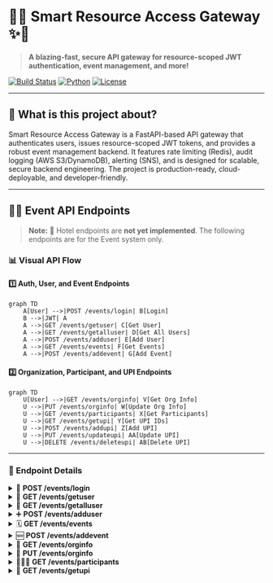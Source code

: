 # 🚀✨ Smart Resource Access Gateway ✨🚀

> **A blazing-fast, secure API gateway for resource-scoped JWT authentication, event management, and more!**

[![Build Status](https://img.shields.io/badge/build-passing-brightgreen)](https://github.com/your-username/smart-access-gateway/actions)
[![Python](https://img.shields.io/badge/python-3.9%2B-blue)](https://www.python.org/)
[![License](https://img.shields.io/badge/license-MIT-blue)](LICENSE)

---

## 📖 What is this project about?

Smart Resource Access Gateway is a FastAPI-based API gateway that authenticates users, issues resource-scoped JWT tokens, and provides a robust event management backend. It features rate limiting (Redis), audit logging (AWS S3/DynamoDB), alerting (SNS), and is designed for scalable, secure backend engineering. The project is production-ready, cloud-deployable, and developer-friendly.

---

## 🧑‍💻 Event API Endpoints

> **Note:** 🏨 Hotel endpoints are **not yet implemented**. The following endpoints are for the Event system only.

### 📊 Visual API Flow

#### 1️⃣ Auth, User, and Event Endpoints
```mermaid
graph TD
    A[User] -->|POST /events/login| B[Login]
    B -->|JWT| A
    A -->|GET /events/getuser| C[Get User]
    A -->|GET /events/getalluser| D[Get All Users]
    A -->|POST /events/adduser| E[Add User]
    A -->|GET /events/events| F[Get Events]
    A -->|POST /events/addevent| G[Add Event]
```

#### 2️⃣ Organization, Participant, and UPI Endpoints
```mermaid
graph TD
    U[User] -->|GET /events/orginfo| V[Get Org Info]
    U -->|PUT /events/orginfo| W[Update Org Info]
    U -->|GET /events/participants| X[Get Participants]
    U -->|GET /events/getupi| Y[Get UPI IDs]
    U -->|POST /events/addupi| Z[Add UPI]
    U -->|PUT /events/updateupi| AA[Update UPI]
    U -->|DELETE /events/deleteupi| AB[Delete UPI]
```

---

### 📝 Endpoint Details

<details>
<summary>🔑 <b>POST /events/login</b></summary>

Authenticate and get a JWT token.

**Request:**
```json
{
  "username": "saad",
  "password": "1234"
}
```
**Response:**
```json
{
  "Token": "Bearer <JWT>",
  "Token Type": "access/jwt"
}
```
</details>

<details>
<summary>👤 <b>GET /events/getuser</b></summary>

Get current user info (JWT required).

**Header:**
```
Authorization: Bearer <JWT>
```
**Response:**
```json
{
  "id": 1,
  "username": "saad",
  ...
}
```
</details>

<details>
<summary>👥 <b>GET /events/getalluser</b></summary>

Get all users.

**Response:**
```json
[
  { "id": 1, "username": "saad", ... },
  { "id": 2, "username": "alex", ... }
]
```
</details>

<details>
<summary>➕ <b>POST /events/adduser</b></summary>

Add a new user (superuser JWT required).

**Request:**
```json
{
  "username": "alex",
  "password": "pass",
  "email": "alex@email.com",
  "first_name": "Alex",
  "last_name": "Smith"
}
```
**Response:**
```json
{ "User Added Succesfully" }
```
</details>

<details>
<summary>🗓️ <b>GET /events/events</b></summary>

Get all events (JWT required).

**Response:**
```json
[
  {
    "title": "Chess Tournament",
    "max_participants": 100,
    "status": "published",
    ...
  }
]
```
</details>

<details>
<summary>🆕 <b>POST /events/addevent</b></summary>

Add a new event.

**Request:**
```json
{
  "title": "Chess Tournament",
  "max_participants": 100,
  "status": "published",
  ...
}
```
</details>

<details>
<summary>🏢 <b>GET /events/orginfo</b></summary>

Get organization info.

**Response:**
```json
{
  "name": "Event Org",
  "add": "123 Main St",
  "wp": "+1234567890",
  "email": "org@email.com"
}
```
</details>

<details>
<summary>🏢 <b>PUT /events/orginfo</b></summary>

Update organization info.

**Request:**
```json
{
  "name": "Event Org",
  "add": "123 Main St",
  "wp": "+1234567890",
  "email": "org@email.com"
}
```
**Response:**
```json
{ "Details Updated Sucessfully" }
```
</details>

<details>
<summary>🧑‍🤝‍🧑 <b>GET /events/participants</b></summary>

Get all participants.

**Response:**
```json
[
  {
    "full_name": "John Doe",
    "registration_id": "...",
    "status": "registered",
    ...
  }
]
```
</details>

<details>
<summary>🏦 <b>GET /events/getupi</b></summary>

Get all UPI IDs.

**Response:**
```json
[
  { "id": 1, "name": "Org UPI", "upi_id": "org@upi", "nickname": "main" }
]
```
</